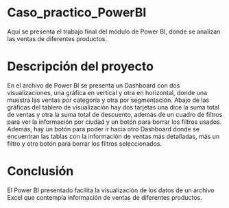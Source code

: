 # Caso_practico_PowerBI
Aquí se presenta el trabajo final del módulo de Power BI, donde se analizan las ventas de diferentes productos. 

# Descripción del proyecto
En el archivo de Power BI se presenta un Dashboard con dos visualizaciones, una gráfica en vertical y otra en horizontal, donde una muestra las ventas por categoría y otra por segmentación.
Abajo de las gráficas del tablero de visualización hay dos tarjetas una dice la suma total de ventas y otra la suma total de descuento, además de un cuadro de filtros para ver la información por ciudad y un botón para borrar los filtros usados.
Además, hay un botón para poder ir hacia otro Dashboard donde se encuentran las tablas con la información de ventas más detalladas, más un filtro y otro botón para borrar los filtros seleccionados. 

# Conclusión
El Power BI presentado facilita la visualización de los datos de un archivo Excel que contempla información de ventas de diferentes productos.
